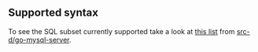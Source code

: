## Supported syntax

To see the SQL subset currently supported take a look at [this list](https://github.com/src-d/go-mysql-server/blob/be1c47e16d43092379bb5ffe9c06ec5afcd58d4e/SUPPORTED.md) from [src-d/go-mysql-server](https://github.com/src-d/go-mysql-server).
